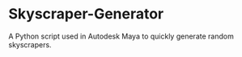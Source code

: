 # Skyscraper-Generator

A Python script used in Autodesk Maya to quickly generate random skyscrapers.
